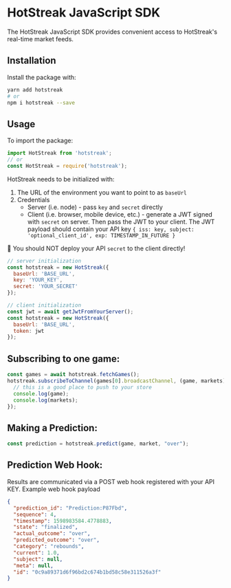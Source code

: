 # HotStreak JavaScript SDK

The HotStreak JavaScript SDK provides convenient access to HotStreak's real-time market feeds.

## Installation

Install the package with:

```sh
yarn add hotstreak
# or
npm i hotstreak --save
```

## Usage

To import the package:

```javascript
import HotStreak from 'hotstreak';
// or
const HotStreak = require('hotstreak');
```

HotStreak needs to be initialized with:
  1) The URL of the environment you want to point to as `baseUrl`
  2) Credentials
      * Server (i.e. node) - pass `key` and `secret` directly
      * Client (i.e. browser, mobile device, etc.) - generate a JWT signed with `secret` on server. Then pass the JWT to your client. The JWT payload should contain your API key `{ iss: key, subject: 'optional_client_id', exp: TIMESTAMP_IN_FUTURE }`

🚨 You should NOT deploy your API `secret` to the client directly!

```javascript
// server initialization
const hotstreak = new HotStreak({
  baseUrl: 'BASE_URL',
  key: 'YOUR_KEY',
  secret: 'YOUR_SECRET'
});

// client initialization
const jwt = await getJwtFromYourServer();
const hotstreak = new HotStreak({
  baseUrl: 'BASE_URL',
  token: jwt
});
```

## Subscribing to one game:

```javascript
const games = await hotstreak.fetchGames();
hotstreak.subscribeToChannel(games[0].broadcastChannel, (game, markets) => {
  // this is a good place to push to your store
  console.log(game);
  console.log(markets);
});
```

## Making a Prediction:

```javascript
const prediction = hotstreak.predict(game, market, "over");
```

## Prediction Web Hook:

Results are communicated via a POST web hook registered with your API KEY. Example web hook payload

```json
{
  "prediction_id": "Prediction:P87Fbd",
  "sequence": 4,
  "timestamp": 1598983584.4778883,
  "state": "finalized",
  "actual_outcome": "over",
  "predicted_outcome": "over",
  "category": "rebounds",
  "current": 1.0,
  "subject": null,
  "meta": null,
  "id": "0c9a89371d6f96bd2c674b1bd58c58e311526a3f"
}
```